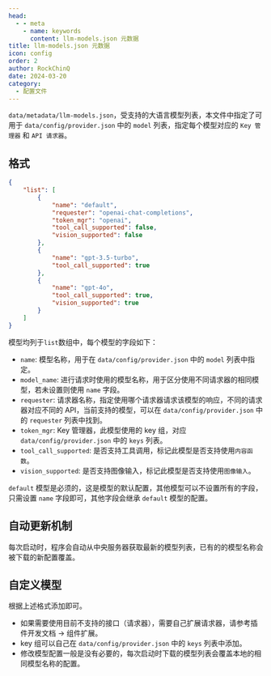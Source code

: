 ```yaml
---
head:
  - - meta
    - name: keywords
      content: llm-models.json 元数据
title: llm-models.json 元数据
icon: config
order: 2
author: RockChinQ
date: 2024-03-20
category:
  - 配置文件
---
```


`data/metadata/llm-models.json`，受支持的大语言模型列表，本文件中指定了可用于 `data/config/provider.json` 中的 `model` 列表，指定每个模型对应的 `Key 管理器` 和 `API 请求器`。

## 格式

```json
{
    "list": [
        {
            "name": "default",
            "requester": "openai-chat-completions",
            "token_mgr": "openai",
            "tool_call_supported": false,
            "vision_supported": false
        },
        {
            "name": "gpt-3.5-turbo",
            "tool_call_supported": true
        },
        {
            "name": "gpt-4o",
            "tool_call_supported": true,
            "vision_supported": true
        }
    ]
}
```

模型均列于`list`数组中，每个模型的字段如下：

- `name`: 模型名称，用于在 `data/config/provider.json` 中的 `model` 列表中指定。
- `model_name`: 进行请求时使用的模型名称，用于区分使用不同请求器的相同模型，若未设置则使用 `name` 字段。
- `requester`: 请求器名称，指定使用哪个请求器请求该模型的响应，不同的请求器对应不同的 API，当前支持的模型，可以在 `data/config/provider.json` 中的 `requester` 列表中找到。
- `token_mgr`: Key 管理器，此模型使用的 key 组，对应 `data/config/provider.json` 中的 `keys` 列表。
- `tool_call_supported`: 是否支持工具调用，标记此模型是否支持使用`内容函数`。
- `vision_supported`: 是否支持图像输入，标记此模型是否支持使用`图像输入`。

`default` 模型是必须的，这是模型的默认配置，其他模型可以不设置所有的字段，只需设置 `name` 字段即可，其他字段会继承 `default` 模型的配置。

## 自动更新机制

每次启动时，程序会自动从中央服务器获取最新的模型列表，已有的的模型名称会被下载的新配置覆盖。

## 自定义模型

根据上述格式添加即可。

- 如果需要使用目前不支持的接口（请求器），需要自己扩展请求器，请参考插件开发文档 -> 组件扩展。
- key 组可以自己在 `data/config/provider.json` 中的 `keys` 列表中添加。
- 修改模型配置一般是没有必要的，每次启动时下载的模型列表会覆盖本地的相同模型名称的配置。

